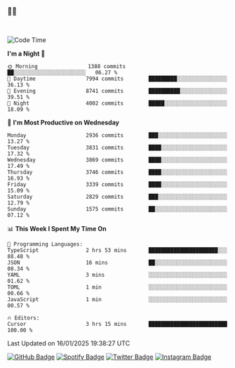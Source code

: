 ### 🤙🍺

<!-- <a href="https://github-readme-stats.vercel.app/api?username=hzak2xx&count_private=true&show_icons=true&theme=dracula">
  <img align="center" src="https://github-readme-stats.vercel.app/api?username=hzak2xx&count_private=true&show_icons=true&theme=dracula" />
</a>
</br> -->
</br>

<!--START_SECTION:waka-->
![Code Time](http://img.shields.io/badge/Code%20Time-3%2C679%20hrs%2034%20mins-blue)

**I'm a Night 🦉** 

```text
🌞 Morning                1388 commits        ██░░░░░░░░░░░░░░░░░░░░░░░   06.27 % 
🌆 Daytime                7994 commits        █████████░░░░░░░░░░░░░░░░   36.13 % 
🌃 Evening                8741 commits        ██████████░░░░░░░░░░░░░░░   39.51 % 
🌙 Night                  4002 commits        █████░░░░░░░░░░░░░░░░░░░░   18.09 % 
```
📅 **I'm Most Productive on Wednesday** 

```text
Monday                   2936 commits        ███░░░░░░░░░░░░░░░░░░░░░░   13.27 % 
Tuesday                  3831 commits        ████░░░░░░░░░░░░░░░░░░░░░   17.32 % 
Wednesday                3869 commits        ████░░░░░░░░░░░░░░░░░░░░░   17.49 % 
Thursday                 3746 commits        ████░░░░░░░░░░░░░░░░░░░░░   16.93 % 
Friday                   3339 commits        ████░░░░░░░░░░░░░░░░░░░░░   15.09 % 
Saturday                 2829 commits        ███░░░░░░░░░░░░░░░░░░░░░░   12.79 % 
Sunday                   1575 commits        ██░░░░░░░░░░░░░░░░░░░░░░░   07.12 % 
```


📊 **This Week I Spent My Time On** 

```text
💬 Programming Languages: 
TypeScript               2 hrs 53 mins       ██████████████████████░░░   88.48 % 
JSON                     16 mins             ██░░░░░░░░░░░░░░░░░░░░░░░   08.34 % 
YAML                     3 mins              ░░░░░░░░░░░░░░░░░░░░░░░░░   01.62 % 
TOML                     1 min               ░░░░░░░░░░░░░░░░░░░░░░░░░   00.66 % 
JavaScript               1 min               ░░░░░░░░░░░░░░░░░░░░░░░░░   00.57 % 

🔥 Editors: 
Cursor                   3 hrs 15 mins       █████████████████████████   100.00 % 
```


 Last Updated on 16/01/2025 19:38:27 UTC
<!--END_SECTION:waka-->

[![GitHub Badge](https://img.shields.io/badge/GitHub-100000?style=for-the-badge&logo=github&logoColor=white)](https://github.com/hzak2xx)
[![Spotify Badge](https://img.shields.io/badge/Spotify-1ED760?&style=for-the-badge&logo=spotify&logoColor=white)](https://open.spotify.com/user/uf90s6sbbh75a1mt44clkhkvf)
[![Twitter Badge](https://img.shields.io/badge/Twitter-1DA1F2?style=for-the-badge&logo=twitter&logoColor=white)](https://twitter.com/hzak2xx)
[![Instagram Badge](https://img.shields.io/badge/Instagram-E4405F?style=for-the-badge&logo=instagram&logoColor=white)](https://www.instagram.com/hzak2xx/)
